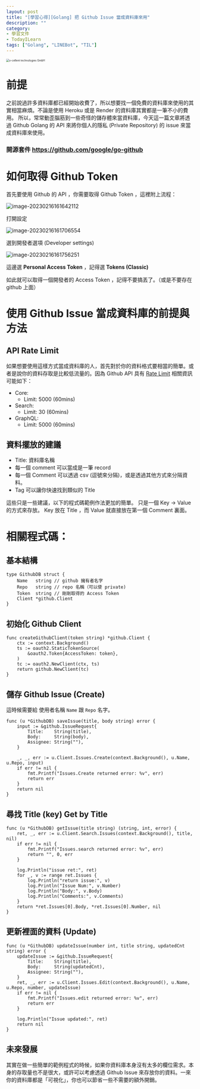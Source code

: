 ```yaml
---
layout: post
title: "[學習心得][Golang] 把 Github Issue 當成資料庫來用"
description: ""
category: 
- 學習文件
- TodayILearn
tags: ["Golang", "LINEBot", "TIL"]
---
```


<img src="../images/2022/GitHub-und-GoLang-Logo-01_555-1.png" alt="x-cellent technologies GmbH" style="zoom:50%;" />



# 前提

之前說過許多資料庫都已經開始收費了，所以想要找一個免費的資料庫來使用的其實相當麻煩。不論是使用 Heroku 或是 Render 的資料庫其實都是一筆不小的費用。 所以，常常動歪腦筋到一些奇怪的儲存體來當資料庫，今天這一篇文章將透過 Github Golang 的 API 來將你個人的隱私 (Private Repository) 的 issue 來當成資料庫來使用。



### 開源套件 https://github.com/google/go-github



# 如何取得 Github Token

首先要使用 Github 的 API ，你需要取得 Github Token ，這裡附上流程：

![image-20230216161642112](../images/2022/image-20230216161642112.png)

打開設定

![image-20230216161706554](../images/2022/image-20230216161706554.png)

選到開發者選項 (Developer settings)

![image-20230216161756251](../images/2022/image-20230216161756251.png)

這邊選 **Personal Access Token** ，記得選 **Tokens (Classic)**

如此就可以取得一個開發者的 Access Token ，記得不要搞丟了。（或是不要存在 github 上面）



# 使用 Github Issue 當成資料庫的前提與方法

## API Rate Limit

如果想要使用這樣方式當成資料庫的人，首先對於你的資料格式要相當的簡單。或者是說你的資料存取是比較低流量的。因為 Github API 具有 [Rate Limit](https://docs.github.com/en/graphql/overview/resource-limitations#rate-limit)  相關資訊可能如下：

- Core:
  - Limit: 5000 (60mins)
- Search:
  - Limit: 30 (60mins)
- GraphQL:
  - Limit: 5000 (60mins)

## 資料擺放的建議

- Title: 資料庫名稱
- 每一個 comment 可以當成是一筆 record 
- 每一個 Comment 可以透過 csv (逗號來分隔)，或是透過其他方式來分隔資料。
- Tag 可以讓你快速找到類似的 Title

這些只是一些建議，以下的程式碼範例作法更加的簡單。 只是一個 Key -> Value 的方式來存放。  Key 放在 Title ，而 Value 就直接放在第一個 Comment 裏面。

# 相關程式碼：

## 基本結構

```
type GithubDB struct {
	Name   string // github 擁有者名字
	Repo   string // repo 名稱（可以使 private)
	Token  string // 剛剛取得的 Access Token
	Client *github.Client
}
```



## 初始化 Github Client 

```
func createGithubClient(token string) *github.Client {
	ctx := context.Background()
	ts := oauth2.StaticTokenSource(
		&oauth2.Token{AccessToken: token},
	)
	tc := oauth2.NewClient(ctx, ts)
	return github.NewClient(tc)
}
```

## 儲存 Github Issue  (Create)

這時候需要給 使用者名稱 `Name` 跟 `Repo` 名字。

```
func (u *GithubDB) saveIssue(title, body string) error {
	input := &github.IssueRequest{
		Title:    String(title),
		Body:     String(body),
		Assignee: String(""),
	}

	_, _, err := u.Client.Issues.Create(context.Background(), u.Name, u.Repo, input)
	if err != nil {
		fmt.Printf("Issues.Create returned error: %v", err)
		return err
	}
	return nil
}
```

## 尋找 Title (key) Get by Title 

```
func (u *GithubDB) getIssue(title string) (string, int, error) {
	ret, _, err := u.Client.Search.Issues(context.Background(), title, nil)
	if err != nil {
		fmt.Printf("Issues.search returned error: %v", err)
		return "", 0, err
	}

	log.Println("issue ret:", ret)
	for _, v := range ret.Issues {
		log.Println("return issue:", v)
		log.Println("Issue Num:", v.Number)
		log.Println("Body:", v.Body)
		log.Println("Comments:", v.Comments)
	}
	return *ret.Issues[0].Body, *ret.Issues[0].Number, nil
}
```

## 更新裡面的資料 (Update)

```
func (u *GithubDB) updateIssue(number int, title string, updatedCnt string) error {
	updateIssue := &github.IssueRequest{
		Title:    String(title),
		Body:     String(updatedCnt),
		Assignee: String(""),
	}
	ret, _, err := u.Client.Issues.Edit(context.Background(), u.Name, u.Repo, number, updateIssue)
	if err != nil {
		fmt.Printf("Issues.edit returned error: %v", err)
		return err
	}

	log.Println("Issue updated:", ret)
	return nil
}
```



## 未來發展

其實在做一些簡單的範例程式的時候，如果你資料庫本身沒有太多的欄位需求。本身的存取量也不是很大，或許可以考慮透過 Github Issue 來存放你的資料。一來你的資料庫都是「可視化」，你也可以節省一些不需要的額外開銷。 
